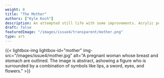 ```yaml
---
weight: 8
title: "The Mother"
authors: ["Kyle Koch"]
description: An attempted still life with some improvements. Acrylic pen and colored pencil on paper. 5.5in x 8.5 in
draft: false
featuredImage: "/images/issue4/transparent/mother.png"
type: art
---
```


{{< lightbox-img lightbox-id="mother" img-src="/images/issue4/mother.jpg" alt="A pregnant woman whose breast and stomach are outlined. The image is abstract, ashowing a figure who is surrounded by a combination of symbols like lips, a sword, eyes, and flowers." >}}